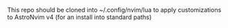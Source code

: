 This repo should be cloned into ~/.config/nvim/lua to apply customizations to AstroNvim v4 (for an install into standard paths)
